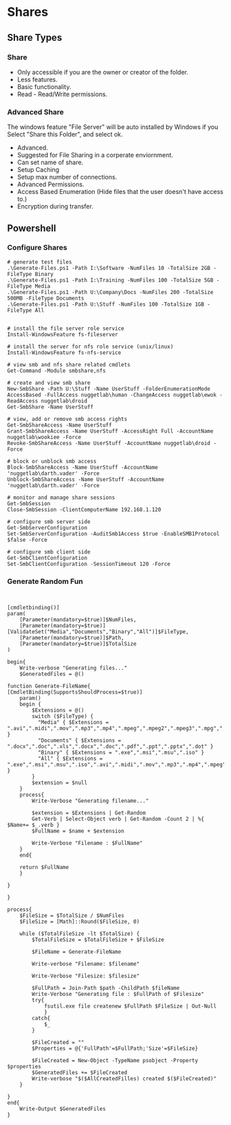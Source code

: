 <!-- TITLE: Server 2016 Shares -->
<!-- SUBTITLE: A quick summary of Shares -->

# Shares
## Share Types

### Share

* Only accessible if you are the owner or creator of the folder.
* Less features.
* Basic functionality.
* Read - Read/Write permissions.

### Advanced Share

The windows feature "File Server" will be auto installed by Windows if you Select "Share this Folder", and select ok.

* Advanced.
* Suggested for File Sharing in a corperate enviornment.
* Can set name of share.
* Setup Caching
* Setup max number of connections.
* Advanced Permissions.
* Access Based Enumeration (Hide files that the user doesn't have access to.)
* Encryption during transfer.


## Powershell

### Configure Shares

```
# generate test files
.\Generate-Files.ps1 -Path I:\Software -NumFiles 10 -TotalSize 2GB -FileType Binary
.\Generate-Files.ps1 -Path I:\Training -NumFiles 100 -TotalSize 5GB -FileType Media
.\Generate-Files.ps1 -Path U:\Company\Docs -NumFiles 200 -TotalSize 500MB -FileType Documents
.\Generate-Files.ps1 -Path U:\Stuff -NumFiles 100 -TotalSize 1GB -FileType All


# install the file server role service
Install-WindowsFeature fs-fileserver

# install the server for nfs role service (unix/linux)
Install-WindowsFeature fs-nfs-service

# view smb and nfs share related cmdlets
Get-Command -Module smbshare,nfs

# create and view smb share
New-SmbShare -Path U:\Stuff -Name UserStuff -FolderEnumerationMode AccessBased -FullAccess nuggetlab\human -ChangeAccess nuggetlab\ewok -ReadAccess nuggetlab\droid
Get-SmbShare -Name UserStuff

# view, add or remove smb access rights
Get-SmbShareAccess -Name UserStuff
Grant-SmbShareAccess -Name UserStuff -AccessRight Full -AccountName nuggetlab\wookiee -Force
Revoke-SmbShareAccess -Name UserStuff -AccountName nuggetlab\droid -Force

# block or unblock smb access
Block-SmbShareAccess -Name UserStuff -AccountName 'nuggetlab\darth.vader' -Force
Unblock-SmbShareAccess -Name UserStuff -AccountName 'nuggetlab\darth.vader' -Force

# monitor and manage share sessions
Get-SmbSession
Close-SmbSession -ClientComputerName 192.168.1.120

# configure smb server side
Get-SmbServerConfiguration
Set-SmbServerConfiguration -AuditSmb1Access $true -EnableSMB1Protocol $false -Force

# configure smb client side
Get-SmbClientConfiguration
Set-SmbClientConfiguration -SessionTimeout 120 -Force
```

### Generate Random Fun

```


[cmdletbinding()]
param(
	[Parameter(mandatory=$true)]$NumFiles,
    [Parameter(mandatory=$true)][ValidateSet("Media","Documents","Binary","All")]$FileType,
	[Parameter(mandatory=$true)]$Path,
	[Parameter(mandatory=$true)]$TotalSize
)
 
begin{
	Write-verbose "Generating files..."
	$GeneratedFiles = @()
 
function Generate-FileName{
[CmdletBinding(SupportsShouldProcess=$true)]
	param()
	begin {
		$Extensions = @()
        switch ($FileType) {
          "Media" { $Extensions = ".avi",".midi",".mov",".mp3",".mp4",".mpeg",".mpeg2",".mpeg3",".mpg",".ogg",".ram",".rm",".wma",".wmv" }
          "Documents" { $Extensions = ".docx",".doc",".xls",".docx",".doc",".pdf",".ppt",".pptx",".dot" }
          "Binary" { $Extensions = ".exe",".msi",".msu",".iso" }
          "All" { $Extensions = ".exe",".msi",".msu",".iso",".avi",".midi",".mov",".mp3",".mp4",".mpeg",".mpeg2",".mpeg3",".mpg",".ogg",".ram",".rm",".wma",".wmv",".docx",".doc",".xls",".docx",".doc",".pdf",".ppt",".pptx",".dot" }
        }
        $extension = $null
	}
	process{
		Write-Verbose "Generating filename..."
 
        $extension = $Extensions | Get-Random
		Get-Verb | Select-Object verb | Get-Random -Count 2 | %{ $Name+= $_.verb }
		$FullName = $name + $extension

		Write-Verbose "Filename : $FullName"
	}
	end{
 
	return $FullName
	}
 
}
 
}
 
process{
	$FileSize = $TotalSize / $NumFiles
	$FileSize = [Math]::Round($FileSize, 0)
 
	while ($TotalFileSize -lt $TotalSize) {
		$TotalFileSize = $TotalFileSize + $FileSize
 
		$FileName = Generate-FileName
 
		Write-verbose "Filename: $filename"
 
		Write-Verbose "Filesize: $filesize"
 
		$FullPath = Join-Path $path -ChildPath $fileName
		Write-Verbose "Generating file : $FullPath of $Filesize"
		try{
			fsutil.exe file createnew $FullPath $FileSize | Out-Null
			}
		catch{
			$_
		}
 
		$FileCreated = ""
		$Properties = @{'FullPath'=$FullPath;'Size'=$FileSize}
 
		$FileCreated = New-Object -TypeName psobject -Property $properties
		$GeneratedFiles += $FileCreated
		Write-verbose "$($AllCreatedFilles) created $($FileCreated)"
	}
 
}
end{
	Write-Output $GeneratedFiles
}
```